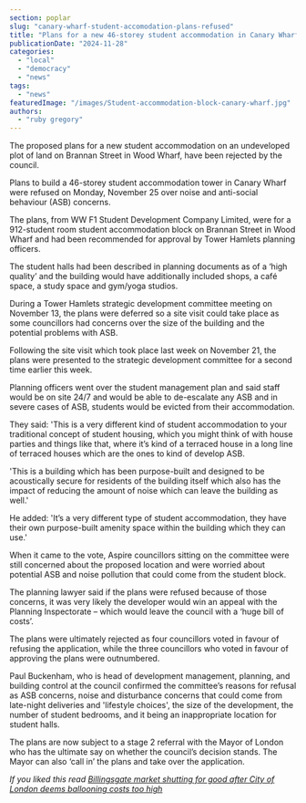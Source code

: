 ```yaml
---
section: poplar
slug: "canary-wharf-student-accomodation-plans-refused"
title: "Plans for a new 46-storey student accommodation in Canary Wharf refused over noise and anti-social behaviour concerns"
publicationDate: "2024-11-28"
categories: 
  - "local"
  - "democracy"
  - "news"
tags: 
  - "news"
featuredImage: "/images/Student-accommodation-block-canary-wharf.jpg"
authors: 
  - "ruby gregory"
---
```


The proposed plans for a new student accommodation on an undeveloped plot of land on Brannan Street in Wood Wharf, have been rejected by the council.

Plans to build a 46-storey student accommodation tower in Canary Wharf were refused on Monday, November 25 over noise and anti-social behaviour (ASB) concerns.

The plans, from WW F1 Student Development Company Limited, were for a 912-student room student accommodation block on Brannan Street in Wood Wharf and had been recommended for approval by Tower Hamlets planning officers.

The student halls had been described in planning documents as of a ‘high quality’ and the building would have additionally included shops, a café space, a study space and gym/yoga studios.

During a Tower Hamlets strategic development committee meeting on November 13, the plans were deferred so a site visit could take place as some councillors had concerns over the size of the building and the potential problems with ASB.

Following the site visit which took place last week on November 21, the plans were presented to the strategic development committee for a second time earlier this week.

Planning officers went over the student management plan and said staff would be on site 24/7 and would be able to de-escalate any ASB and in severe cases of ASB, students would be evicted from their accommodation.

They said: 'This is a very different kind of student accommodation to your traditional concept of student housing, which you might think of with house parties and things like that, where it’s kind of a terraced house in a long line of terraced houses which are the ones to kind of develop ASB.

'This is a building which has been purpose-built and designed to be acoustically secure for residents of the building itself which also has the impact of reducing the amount of noise which can leave the building as well.'

He added: 'It’s a very different type of student accommodation, they have their own purpose-built amenity space within the building which they can use.'

When it came to the vote, Aspire councillors sitting on the committee were still concerned about the proposed location and were worried about potential ASB and noise pollution that could come from the student block.

The planning lawyer said if the plans were refused because of those concerns, it was very likely the developer would win an appeal with the Planning Inspectorate – which would leave the council with a ‘huge bill of costs’.

The plans were ultimately rejected as four councillors voted in favour of refusing the application, while the three councillors who voted in favour of approving the plans were outnumbered.

Paul Buckenham, who is head of development management, planning, and building control at the council confirmed the committee’s reasons for refusal as ASB concerns, noise and disturbance concerns that could come from late-night deliveries and 'lifestyle choices', the size of the development, the number of student bedrooms, and it being an inappropriate location for student halls.

The plans are now subject to a stage 2 referral with the Mayor of London who has the ultimate say on whether the council’s decision stands. The Mayor can also ‘call in’ the plans and take over the application.

_If you liked this read [Billingsgate market shutting for good after City of London deems ballooning costs too high](https://poplarlondon.co.uk/billingsgate-fish-market-shutting-down-for-good/)_
